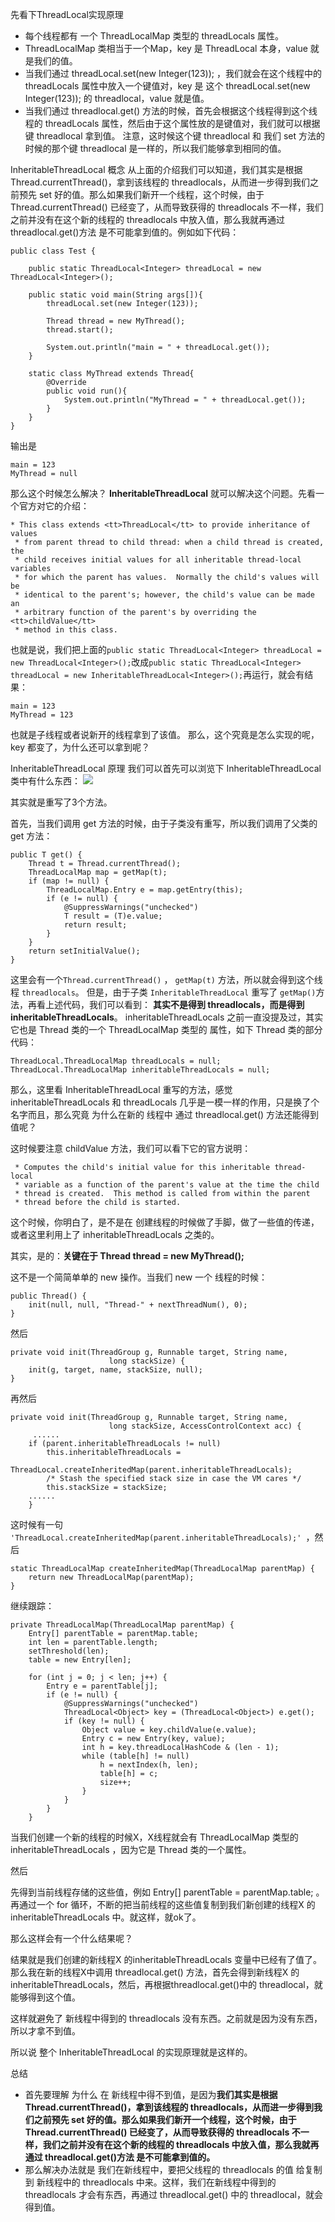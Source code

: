先看下ThreadLocal实现原理
+ 每个线程都有 一个 ThreadLocalMap 类型的 threadLocals 属性。
+ ThreadLocalMap 类相当于一个Map，key 是 ThreadLocal 本身，value 就是我们的值。
+ 当我们通过 threadLocal.set(new Integer(123)); ，我们就会在这个线程中的 threadLocals 属性中放入一个键值对，key 是 这个 threadLocal.set(new Integer(123)); 的 threadlocal，value 就是值。
+ 当我们通过 threadlocal.get() 方法的时候，首先会根据这个线程得到这个线程的 threadLocals 属性，然后由于这个属性放的是键值对，我们就可以根据键 threadlocal 拿到值。 注意，这时候这个键 threadlocal 和 我们 set 方法的时候的那个键 threadlocal 是一样的，所以我们能够拿到相同的值。

InheritableThreadLocal 概念
从上面的介绍我们可以知道，我们其实是根据 Thread.currentThread()，拿到该线程的 threadlocals，从而进一步得到我们之前预先 set 好的值。那么如果我们新开一个线程，这个时候，由于 Thread.currentThread() 已经变了，从而导致获得的 threadlocals 不一样，我们之前并没有在这个新的线程的 threadlocals 中放入值，那么我就再通过 threadlocal.get()方法 是不可能拿到值的。例如如下代码：

```
public class Test {

    public static ThreadLocal<Integer> threadLocal = new ThreadLocal<Integer>();

    public static void main(String args[]){
        threadLocal.set(new Integer(123));

        Thread thread = new MyThread();
        thread.start();

        System.out.println("main = " + threadLocal.get());
    }

    static class MyThread extends Thread{
        @Override
        public void run(){
            System.out.println("MyThread = " + threadLocal.get());
        }
    }
}
```

输出是

```
main = 123
MyThread = null
```
那么这个时候怎么解决？ **InheritableThreadLocal** 就可以解决这个问题。先看一个官方对它的介绍：

```
* This class extends <tt>ThreadLocal</tt> to provide inheritance of values
 * from parent thread to child thread: when a child thread is created, the
 * child receives initial values for all inheritable thread-local variables
 * for which the parent has values.  Normally the child's values will be
 * identical to the parent's; however, the child's value can be made an
 * arbitrary function of the parent's by overriding the <tt>childValue</tt>
 * method in this class.
```

也就是说，我们把上面的``public static ThreadLocal<Integer> threadLocal = new ThreadLocal<Integer>();``改成``public static ThreadLocal<Integer> threadLocal = new InheritableThreadLocal<Integer>();``再运行，就会有结果：

```
main = 123
MyThread = 123
```

也就是子线程或者说新开的线程拿到了该值。 那么，这个究竟是怎么实现的呢，key 都变了，为什么还可以拿到呢？

InheritableThreadLocal 原理
我们可以首先可以浏览下 InheritableThreadLocal 类中有什么东西：
![](http://ww4.sinaimg.cn/large/006tNc79ly1ffmz3u6hdmj31gy11q7dj.jpg)

其实就是重写了3个方法。

首先，当我们调用 get 方法的时候，由于子类没有重写，所以我们调用了父类的 get 方法：

```
public T get() {
    Thread t = Thread.currentThread();
    ThreadLocalMap map = getMap(t);
    if (map != null) {
        ThreadLocalMap.Entry e = map.getEntry(this);
        if (e != null) {
            @SuppressWarnings("unchecked")
            T result = (T)e.value;
            return result;
        }
    }
    return setInitialValue();
}
```
这里会有一个``Thread.currentThread()`` ， ``getMap(t)`` 方法，所以就会得到这个线程 ``threadlocals``。 但是，由于子类 ``InheritableThreadLocal`` 重写了 ``getMap()``方法，再看上述代码，我们可以看到：
**其实不是得到 threadlocals，而是得到 inheritableThreadLocals**。 inheritableThreadLocals 之前一直没提及过，其实它也是 Thread 类的一个 ThreadLocalMap 类型的 属性，如下 Thread 类的部分代码：

```
ThreadLocal.ThreadLocalMap threadLocals = null;
ThreadLocal.ThreadLocalMap inheritableThreadLocals = null;
```

那么，这里看 InheritableThreadLocal 重写的方法，感觉 inheritableThreadLocals 和 threadLocals 几乎是一模一样的作用，只是换了个名字而且，那么究竟 为什么在新的 线程中 通过 threadlocal.get() 方法还能得到值呢？

这时候要注意 childValue 方法，我们可以看下它的官方说明：

```
 * Computes the child's initial value for this inheritable thread-local
 * variable as a function of the parent's value at the time the child
 * thread is created.  This method is called from within the parent
 * thread before the child is started.
```

这个时候，你明白了，是不是在 创建线程的时候做了手脚，做了一些值的传递，或者这里利用上了 inheritableThreadLocals 之类的。

其实，是的：**关键在于 Thread thread = new MyThread();**

这不是一个简简单单的 new 操作。当我们 new 一个 线程的时候：

```
public Thread() {
    init(null, null, "Thread-" + nextThreadNum(), 0);
}
```
然后
```
private void init(ThreadGroup g, Runnable target, String name,
                      long stackSize) {
    init(g, target, name, stackSize, null);
}
```
再然后
```
private void init(ThreadGroup g, Runnable target, String name,
                      long stackSize, AccessControlContext acc) {
     ......
    if (parent.inheritableThreadLocals != null)
        this.inheritableThreadLocals =
            ThreadLocal.createInheritedMap(parent.inheritableThreadLocals);
        /* Stash the specified stack size in case the VM cares */
        this.stackSize = stackSize;
    ......
    }
```

这时候有一句 ``'ThreadLocal.createInheritedMap(parent.inheritableThreadLocals);' ``，然后

```
static ThreadLocalMap createInheritedMap(ThreadLocalMap parentMap) {
    return new ThreadLocalMap(parentMap);
}
```

继续跟踪：

```
private ThreadLocalMap(ThreadLocalMap parentMap) {
    Entry[] parentTable = parentMap.table;
    int len = parentTable.length;
    setThreshold(len);
    table = new Entry[len];

    for (int j = 0; j < len; j++) {
        Entry e = parentTable[j];
        if (e != null) {
            @SuppressWarnings("unchecked")
            ThreadLocal<Object> key = (ThreadLocal<Object>) e.get();
            if (key != null) {
                Object value = key.childValue(e.value);
                Entry c = new Entry(key, value);
                int h = key.threadLocalHashCode & (len - 1);
                while (table[h] != null)
                    h = nextIndex(h, len);
                    table[h] = c;
                    size++;
                }
            }
        }
    }
```

当我们创建一个新的线程的时候X，X线程就会有 ThreadLocalMap 类型的 inheritableThreadLocals ，因为它是 Thread 类的一个属性。

然后

先得到当前线程存储的这些值，例如 Entry[] parentTable = parentMap.table; 。再通过一个 for 循环，不断的把当前线程的这些值复制到我们新创建的线程X 的inheritableThreadLocals 中。就这样，就ok了。

那么这样会有一个什么结果呢？

结果就是我们创建的新线程X 的inheritableThreadLocals 变量中已经有了值了。那么我在新的线程X中调用 threadlocal.get() 方法，首先会得到新线程X 的 inheritableThreadLocals，然后，再根据threadlocal.get()中的 threadlocal，就能够得到这个值。

这样就避免了 新线程中得到的 threadlocals 没有东西。之前就是因为没有东西，所以才拿不到值。

所以说 整个 InheritableThreadLocal 的实现原理就是这样的。

总结

+ 首先要理解 为什么 在 新线程中得不到值，是因为**我们其实是根据 Thread.currentThread()，拿到该线程的 threadlocals，从而进一步得到我们之前预先 set 好的值。那么如果我们新开一个线程，这个时候，由于 Thread.currentThread() 已经变了，从而导致获得的 threadlocals 不一样，我们之前并没有在这个新的线程的 threadlocals 中放入值，那么我就再通过 threadlocal.get()方法 是不可能拿到值的。**
+ 那么解决办法就是 我们在新线程中，要把父线程的 threadlocals 的值 给复制到 新线程中的 threadlocals 中来。这样，我们在新线程中得到的 threadlocals 才会有东西，再通过 threadlocal.get() 中的 threadlocal，就会得到值。
